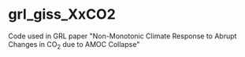 # grl_giss_XxCO2
Code used in GRL paper "Non-Monotonic Climate Response to Abrupt Changes in CO$_2$ due to AMOC Collapse"
